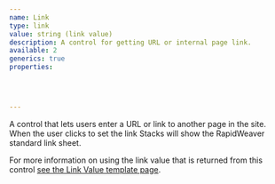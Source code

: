 ```yaml
---
name: Link
type: link
value: string (link value)
description: A control for getting URL or internal page link.
available: 2
generics: true
properties:


    

---
```


A control that lets users enter a URL or link to another page in the site.  When the user clicks to set the link Stacks will show the RapidWeaver standard link sheet.

For more information on using the link value that is returned from this control [see the Link Value template page](../../../templates/link.html).
